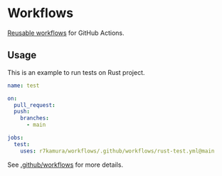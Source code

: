 # Workflows

[Reusable workflows](https://docs.github.com/en/actions/learn-github-actions/reusing-workflows) for GitHub Actions.

## Usage

This is an example to run tests on Rust project.

```yaml
name: test

on:
  pull_request:
  push:
    branches:
      - main

jobs:
  test:
    uses: r7kamura/workflows/.github/workflows/rust-test.yml@main
```

See [.github/workflows](/.github/workflows) for more details.
